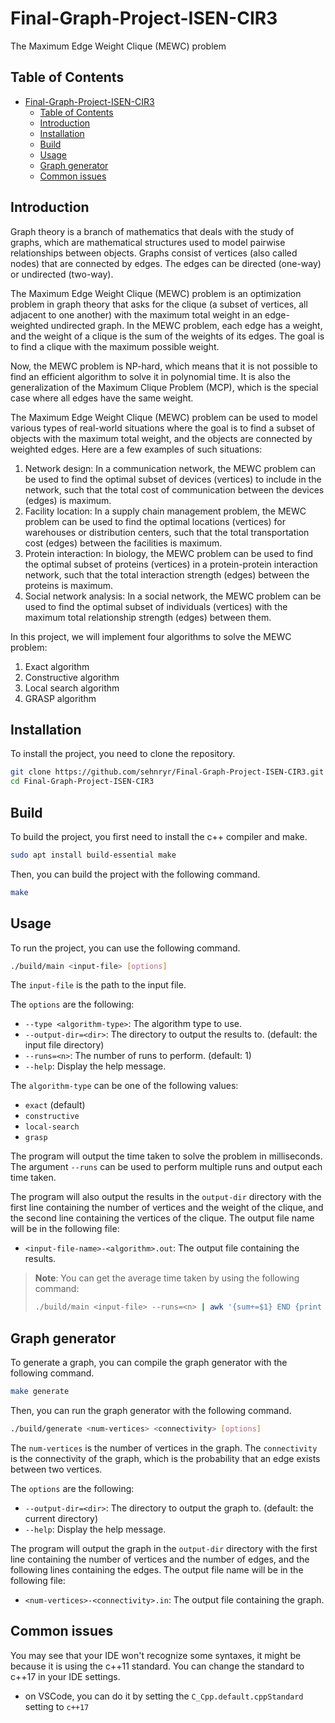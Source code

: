 # Final-Graph-Project-ISEN-CIR3
The Maximum Edge Weight Clique (MEWC) problem

## Table of Contents
- [Final-Graph-Project-ISEN-CIR3](#final-graph-project-isen-cir3)
  - [Table of Contents](#table-of-contents)
  - [Introduction](#introduction)
  - [Installation](#installation)
  - [Build](#build)
  - [Usage](#usage)
  - [Graph generator](#graph-generator)
  - [Common issues](#common-issues)

## Introduction

Graph theory is a branch of mathematics that deals with the study of graphs,
which are mathematical structures used to model pairwise relationships between objects.
Graphs consist of vertices (also called nodes) that are connected by edges.
The edges can be directed (one-way) or undirected (two-way).

The Maximum Edge Weight Clique (MEWC) problem is an optimization problem in graph
theory that asks for the clique (a subset of vertices, all adjacent to one another)
with the maximum total weight in an edge-weighted undirected graph.
In the MEWC problem, each edge has a weight,
and the weight of a clique is the sum of the weights of its edges.
The goal is to find a clique with the maximum possible weight.

Now, the MEWC problem is NP-hard, which means that it is not possible to find an
efficient algorithm to solve it in polynomial time. It is also the generalization
of the Maximum Clique Problem (MCP), which is the special case where all edges
have the same weight.

The Maximum Edge Weight Clique (MEWC) problem can be used to model various types
of real-world situations where the goal is to find a subset of objects with the
maximum total weight, and the objects are connected by weighted edges.
Here are a few examples of such situations:
1. Network design: In a communication network, the MEWC problem can be used to 
   find the optimal subset of devices (vertices) to include in the network, 
   such that the total cost of communication between the devices (edges) is maximum.
1. Facility location: In a supply chain management problem, the MEWC problem can be
   used to find the optimal locations (vertices) for warehouses or distribution centers,
   such that the total transportation cost (edges) between the facilities is maximum.
1. Protein interaction: In biology, the MEWC problem can be used to find the optimal subset
   of proteins (vertices) in a protein-protein interaction network, such that the total
   interaction strength (edges) between the proteins is maximum.
1. Social network analysis: In a social network, the MEWC problem can be used to 
   find the optimal subset of individuals (vertices) with the maximum total
   relationship strength (edges) between them.

In this project, we will implement four algorithms to solve the MEWC problem:
1. Exact algorithm
1. Constructive algorithm
1. Local search algorithm
1. GRASP algorithm

## Installation
To install the project, you need to clone the repository.

```bash
git clone https://github.com/sehnryr/Final-Graph-Project-ISEN-CIR3.git
cd Final-Graph-Project-ISEN-CIR3
```

## Build
To build the project, you first need to install the c++ compiler and make.

```bash
sudo apt install build-essential make
```

Then, you can build the project with the following command.

```bash
make
```

## Usage
To run the project, you can use the following command.

```bash
./build/main <input-file> [options]
```

The `input-file` is the path to the input file.

The `options` are the following:
- `--type <algorithm-type>`: The algorithm type to use.
- `--output-dir=<dir>`: The directory to output the results to. (default: the input file directory)
- `--runs=<n>`: The number of runs to perform. (default: 1)
- `--help`: Display the help message.

The `algorithm-type` can be one of the following values:
- `exact` (default)
- `constructive`
- `local-search`
- `grasp`

The program will output the time taken to solve the problem in milliseconds.
The argument `--runs` can be used to perform multiple runs and output each time taken.

The program will also output the results in the `output-dir` directory with the
first line containing the number of vertices and the weight of the clique, and
the second line containing the vertices of the clique. The output file name will
be in the following file:
- `<input-file-name>-<algorithm>.out`: The output file containing the results.

> **Note**:
> You can get the average time taken by using the following command:
> ```bash
> ./build/main <input-file> --runs=<n> | awk '{sum+=$1} END {print sum/NR}'
> ```

## Graph generator
To generate a graph, you can compile the graph generator with the following command.

```bash
make generate
```

Then, you can run the graph generator with the following command.

```bash
./build/generate <num-vertices> <connectivity> [options]
```

The `num-vertices` is the number of vertices in the graph.
The `connectivity` is the connectivity of the graph, which is the probability
that an edge exists between two vertices.

The `options` are the following:
- `--output-dir=<dir>`: The directory to output the graph to. (default: the current directory)
- `--help`: Display the help message.

The program will output the graph in the `output-dir` directory with the first
line containing the number of vertices and the number of edges, and the following
lines containing the edges. The output file name will be in the following file:
- `<num-vertices>-<connectivity>.in`: The output file containing the graph.

## Common issues
You may see that your IDE won't recognize some syntaxes, it might be because it
is using the c++11 standard. You can change the standard to c++17 in your IDE
settings.
- on VSCode, you can do it by setting the `C_Cpp.default.cppStandard` setting to `c++17`